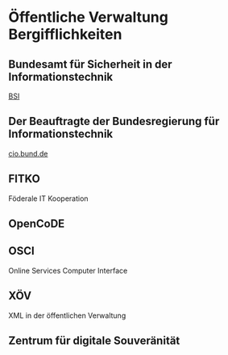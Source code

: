 # Öffentliche Verwaltung Bergifflichkeiten

## Bundesamt für Sicherheit in der Informationstechnik
[BSI](bsi.bund.de)  

## Der Beauftragte der Bundesregierung für Informationstechnik
[cio.bund.de](https://www.cio.bund.de/)  

## FITKO
Föderale IT Kooperation 

## OpenCoDE

## OSCI
Online Services Computer Interface

## XÖV
XML in der öffentlichen Verwaltung

## Zentrum für digitale Souveränität



